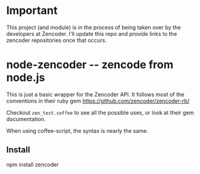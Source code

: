 # Important 

This project (and module) is in the process of being taken over by the developers at Zencoder. I'll update this repo and provide links to the zencoder repositories once that occurs.


# node-zencoder -- zencode from node.js
This is just a basic wrapper for the Zencoder API. It follows most of the conventions in their ruby gem https://github.com/zencoder/zencoder-rb/

Checkout `zen_test.coffee` to see all the possible uses, or look at their gem documentation.

When using coffee-script, the syntax is nearly the same.

## Install

  npm install zencoder
